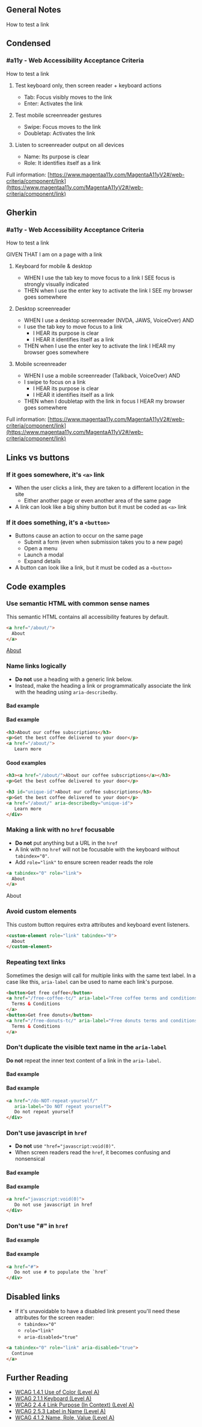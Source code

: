 ## General Notes

How to test a link

## Condensed

### #a11y - Web Accessibility Acceptance Criteria

How to test a link

1. Test keyboard only, then screen reader + keyboard actions

   - Tab: Focus visibly moves to the link
   - Enter: Activates the link

2. Test mobile screenreader gestures

   - Swipe: Focus moves to the link
   - Doubletap: Activates the link

3. Listen to screenreader output on all devices

   - Name: Its purpose is clear
   - Role: It identifies itself as a link


Full information: [https://www.magentaa11y.com/MagentaA11yV2#/web-criteria/component/link](https://www.magentaa11y.com/MagentaA11yV2#/web-criteria/component/link)

## Gherkin

### #a11y - Web Accessibility Acceptance Criteria

How to test a link

GIVEN THAT I am on a page with a link

1. Keyboard for mobile & desktop

   - WHEN I use the tab key to move focus to a link I SEE focus is strongly visually indicated
   - THEN when I use the enter key to activate the link I SEE my browser goes somewhere

2. Desktop screenreader

   - WHEN I use a desktop screenreader (NVDA, JAWS, VoiceOver) AND 
   - I use the tab key to move focus to a link
      - I HEAR its purpose is clear
      - I HEAR it identifies itself as a link
   - THEN when I use the enter key to activate the link I HEAR my browser goes somewhere

3. Mobile screenreader

   - WHEN I use a mobile screenreader (Talkback, VoiceOver) AND
   - I swipe to focus on a link
      - I HEAR its purpose is clear
      - I HEAR it identifies itself as a link
   - THEN when I doubletap with the link in focus I HEAR my browser goes somewhere


Full information: [https://www.magentaa11y.com/MagentaA11yV2#/web-criteria/component/link](https://www.magentaa11y.com/MagentaA11yV2#/web-criteria/component/link)


## Links vs buttons

### If it goes somewhere, it's `<a>` link

- When the user clicks a link, they are taken to a different location in the site
  - Either another page or even another area of the same page
- A link can look like a big shiny button but it must be coded as `<a>` link

### If it does something, it's a `<button>`

- Buttons cause an action to occur on the same page
  - Submit a form (even when submission takes you to a new page)
  - Open a menu
  - Launch a modal
  - Expand details
- A button can look like a link, but it must be coded as a `<button>`

## Code examples

### Use semantic HTML with common sense names

This semantic HTML contains all accessibility features by default. 

```html
<a href="/about/">
  About
</a>
```

<example>
<a href="/about/">
  About
</a>
</example>

### Name links logically

- **Do not** use a heading with a generic link below. 
- Instead, make the heading a link or programmatically associate the link with the heading using <code>aria-describedby</code>.

<h4 class="bad-example"> Bad example</h4>
<h4 class="bad-example"> Bad example</h4>

```html
<h3>About our coffee subscriptions</h3>
<p>Get the best coffee delivered to your door</p>
<a href="/about/">
   Learn more
```

#### Good examples

```html
<h3><a href="/about/">About our coffee subscriptions</a></h3>
<p>Get the best coffee delivered to your door</p>
```

```html
<h3 id="unique-id">About our coffee subscriptions</h3>
<p>Get the best coffee delivered to your door</p>
<a href="/about/" aria-describedby="unique-id">
   Learn more
</div>
```

### Making a link with no `href` focusable

- **Do not** put anything but a URL in the `href`
- A link with no `href` will not be focusable with the keyboard without `tabindex="0"`.
- Add `role="link"` to ensure screen reader reads the role

```html
<a tabindex="0" role="link">
  About
</a>
```

<example>
<a tabindex="0" role="link">
  About
</a>
</example>

### Avoid custom elements

This custom button requires extra attributes and keyboard event listeners.

```html
<custom-element role="link" tabindex="0">
  About
</custom-element>
```

### Repeating text links

Sometimes the design will call for multiple links with the same text label. In a case like this, `aria-label` can be used to name each link's purpose.

```html
<button>Get free coffee</button>
<a href="/free-coffee-tc/" aria-label="Free coffee terms and conditions">
  Terms & Conditions
</a>
<button>Get free donuts</button>
<a href="/free-donuts-tc/" aria-label="Free donuts terms and conditions">
  Terms & Conditions
</a>
```

### Don't duplicate the visible text name in the `aria-label`

**Do not** repeat the inner text content of a link in the `aria-label`.

<h4 class="bad-example"> Bad example</h4>

<h4 class="bad-example"> Bad example</h4>

```html
<a href="/do-NOT-repeat-yourself/" 
   aria-label="Do NOT repeat yourself">
   Do not repeat yourself
</div>
```

### Don't use javascript in `href`

- **Do not** use `"href="javascript:void(0)"`. 
- When screen readers read the `href`, it becomes confusing and nonsensical 

<h4 class="bad-example"> Bad example</h4>

<h4 class="bad-example"> Bad example</h4>

```html
<a href="javascript:void(0)">
   Do not use javascript in href
</div>
```

### Don't use "#" in `href`

<h4 class="bad-example"> Bad example</h4>
<h4 class="bad-example"> Bad example</h4>

```html
<a href="#">
   Do not use # to populate the `href`
</div>
```

## Disabled links

- If it's unavoidable to have a disabled link present you'll need these attributes for the screen reader:
  - `tabindex="0"`
  - `role="link"`
  - `aria-disabled="true"`

```html
<a tabindex="0" role="link" aria-disabled="true">
  Continue
</a>
```

<!-- ### Complex examples

<example>
   <h2 class="h-bravo">Product Card with multiple controls</h2>
   <p>This example demonstrates an approach taken for when the card may have multiple controls within it.</p>
   <div class="product-list multiple-controls">
   <div class="product-list-item">
      <div class="offer-container">
         <button type="button" class="tertiary" aria-label="Save $400 with offer for mPhone Universe Max Extra Phabulous">
         Save $400 with offer
         </button>
      </div>
      <div class="link-container">
         <!-- The link DOES NOT wrap the entire description
         <h3 class="product-heading">
         <a class="product-link" href="/demos/">
            <span class="brand">
               mPhone
            </span>
            <span class="product-title">
               Universe Max Extra Phabulous
            </span>
         </a>
         </h3>
         <div class="product-image-container">
         <img class="product-image" src="/assets/images/products/mobile-phone.png" alt="mPhone Universe Max Extra Phabulous"/>
         </div>
         <ul id="meta" class="product-meta">
         <li class="rating">4.8 Stars</li>
         <li class="network">7G <span class="hidden-visually">network compatibility</span></li>
         </ul>
         <div class="end-cap">
         <ul id="colors" class="product-colors">
            <li class="red"><span class="hidden-visually">Sunset Red</span></li>
            <li class="gold"><span class="hidden-visually">Golden Canyon</span></li>
            <li class="blue"><span class="hidden-visually">Blue</span></li>
            <li class="gray"><span class="hidden-visually">Graphite</span></li>
         </ul>
         <ul id="pricing" class="product-pricing">
            <li class="monthly">
               <div><strong>Monthly</strong></div>
               <strong>
               $22.00<span class="hidden-visually">,</span>
               </strong>
               <span class="hidden-visually">
               Original price:
               </span>        
               <s>$50.00</s>
               <div>For 36 months</div>
            </li>
            <li class="today">
               <div><strong>Today</strong></div>
               $0
               <div>down + tax</div>
            </li>
            <li class="full-price">
               <strong>Full price</strong> $1,789<span class="hidden-visually">,</span>
               <span class="hidden-visually">
               Original price:
               </span>        
               <s>$1,998</s>
            </li>
         </ul>
         </div>
      </div>
   </div>
   </div>
   <h2 class="h-bravo">Product Card as a single link</h2>
   <p>This card is a single link and does not consist of any other nested controls. Use of <code>aria-labelledby</code> and <code>aria-describedby</code> to control how the card is announced by screen readers.</p>
   <div class="product-list big-links">
   <div class="product-list-item">
      <a href="/demos/" 
         aria-labelledby="prod-0-eyebrow prod-0-name" 
         aria-describedby="prod-0-meta-rating prod-0-meta-network prod-0-colors product-0-price-monthly product-0-price-today product-0-price-full">
         <div class="offer-container">
         <svg style="display: inline-block;" role="img" aria-label="Promo" xmlns="http://www.w3.org/2000/svg" height="1em" viewBox="0 0 448 512"><path d="M0 80V229.5c0 17 6.7 33.3 18.7 45.3l176 176c25 25 65.5 25 90.5 0L418.7 317.3c25-25 25-65.5 0-90.5l-176-176c-12-12-28.3-18.7-45.3-18.7H48C21.5 32 0 53.5 0 80zm112 32a32 32 0 1 1 0 64 32 32 0 1 1 0-64z"/></svg> 15% off your next order
         </div>
         <div class="link-container">
         <h3 class="product-heading">
               <span class="brand" id="prod-0-eyebrow">
               mPhone
               </span>
               <span class="product-title" id="prod-0-name">
               Universe Max Extra Phabulous
               </span>
         </h3>
         <div class="product-image-container">
            <img class="product-image" src="/assets/images/products/mobile-phone.png" alt=""/>
         </div>
         <ul id="meta" class="product-meta">
            <li class="rating" id="prod-0-meta-rating">4.8 Stars</li>
            <li class="network" id="prod-0-meta-network">7G <span class="hidden-visually">network compatibility</span></li>
         </ul>
         <div class="end-cap">
            <span id="prod-0-colors" class="hidden-visually">Four colors available</span>
            <!-- hide colors - use visually hidden text x colors avialable 
            <!-- reduces verbosity and all colors are available on PDP 
            <ul id="colors" class="product-colors" aria-hidden="true">
               <li class="red"></li>
               <li class="gold"></li>
               <li class="blue"></li>
               <li class="gray"></li>
            </ul>
            <ul id="pricing" class="product-pricing">
               <li class="monthly" id="product-0-price-monthly">
               <div><strong>Monthly</strong></div>
               <strong>
                  $22.00<span class="hidden-visually">,</span>
               </strong>
               <span class="hidden-visually">
                  Original price:
               </span>        
               <s>$50.00</s>
               <div>For 36 months</div>
               </li>
               <li class="today" id="product-0-price-today">
               <div><strong>Today</strong></div>
               $0
               <div>down + tax</div>
               </li>
               <li class="full-price" id="product-0-price-full">
               <strong>Full price</strong> $1,789<span class="hidden-visually">,</span>
               <span class="hidden-visually">
                  Original price:
               </span>        
               <s>$1,998</s>
               </li>
            </ul>
         </div>
         </div>
      </a>
   </div>
   </div>
</example>
-->

<!-- 
```html
<h2 class="h-bravo">Product Card with multiple controls</h2>
<p>This example demonstrates an approach taken for when the card may have multiple controls within it.</p>
<div class="product-list multiple-controls">
  <div class="product-list-item">
    <div class="offer-container">
      <button type="button" class="tertiary" aria-label="Save $400 with offer for mPhone Universe Max Extra Phabulous">
        Save $400 with offer
      </button>
    </div>
    <div class="link-container">
   <!-- The link DOES NOT wrap the entire description
      <h3 class="product-heading">
        <a class="product-link" href="/demos/">
          <span class="brand">
            mPhone
          </span>
          <span class="product-title">
            Universe Max Extra Phabulous
          </span>
        </a>
      </h3>
      <div class="product-image-container">
        <img class="product-image" src="/assets/images/products/mobile-phone.png" alt="mPhone Universe Max Extra Phabulous"/>
      </div>
      <ul id="meta" class="product-meta">
        <li class="rating">4.8 Stars</li>
        <li class="network">7G <span class="hidden-visually">network compatibility</span></li>
      </ul>
      <div class="end-cap">
        <ul id="colors" class="product-colors">
          <li class="red"><span class="hidden-visually">Sunset Red</span></li>
          <li class="gold"><span class="hidden-visually">Golden Canyon</span></li>
          <li class="blue"><span class="hidden-visually">Blue</span></li>
          <li class="gray"><span class="hidden-visually">Graphite</span></li>
        </ul>
        <ul id="pricing" class="product-pricing">
          <li class="monthly">
            <div><strong>Monthly</strong></div>
            <strong>
              $22.00<span class="hidden-visually">,</span>
            </strong>
            <span class="hidden-visually">
              Original price:
            </span>        
            <s>$50.00</s>
            <div>For 36 months</div>
          </li>
          <li class="today">
            <div><strong>Today</strong></div>
            $0
            <div>down + tax</div>
          </li>
          <li class="full-price">
            <strong>Full price</strong> $1,789<span class="hidden-visually">,</span>
            <span class="hidden-visually">
              Original price:
            </span>        
            <s>$1,998</s>
          </li>
        </ul>
      </div>
    </div>
  </div>
</div>
<h2 class="h-bravo">Product Card as a single link</h2>
<p>This card is a single link and does not consist of any other nested controls. Use of <code>aria-labelledby</code> and <code>aria-describedby</code> to control how the card is announced by screen readers.</p>
<div class="product-list big-links">
  <div class="product-list-item">
    <a href="/demos/" 
      aria-labelledby="prod-0-eyebrow prod-0-name" 
      aria-describedby="prod-0-meta-rating prod-0-meta-network prod-0-colors product-0-price-monthly product-0-price-today product-0-price-full">
      <div class="offer-container">
        <svg style="display: inline-block;" role="img" aria-label="Promo" xmlns="http://www.w3.org/2000/svg" height="1em" viewBox="0 0 448 512"><path d="M0 80V229.5c0 17 6.7 33.3 18.7 45.3l176 176c25 25 65.5 25 90.5 0L418.7 317.3c25-25 25-65.5 0-90.5l-176-176c-12-12-28.3-18.7-45.3-18.7H48C21.5 32 0 53.5 0 80zm112 32a32 32 0 1 1 0 64 32 32 0 1 1 0-64z"/></svg> 15% off your next order
      </div>
      <div class="link-container">
        <h3 class="product-heading">
            <span class="brand" id="prod-0-eyebrow">
              mPhone
            </span>
            <span class="product-title" id="prod-0-name">
              Universe Max Extra Phabulous
            </span>
        </h3>
        <div class="product-image-container">
          <img class="product-image" src="/assets/images/products/mobile-phone.png" alt=""/>
        </div>
        <ul id="meta" class="product-meta">
          <li class="rating" id="prod-0-meta-rating">4.8 Stars</li>
          <li class="network" id="prod-0-meta-network">7G <span class="hidden-visually">network compatibility</span></li>
        </ul>
        <div class="end-cap">
          <span id="prod-0-colors" class="hidden-visually">Four colors available</span>
          <!-- hide colors - use visually hidden text x colors avialable
          <!-- reduces verbosity and all colors are available on PDP
          <ul id="colors" class="product-colors" aria-hidden="true">
            <li class="red"></li>
            <li class="gold"></li>
            <li class="blue"></li>
            <li class="gray"></li>
          </ul>
          <ul id="pricing" class="product-pricing">
            <li class="monthly" id="product-0-price-monthly">
              <div><strong>Monthly</strong></div>
              <strong>
                $22.00<span class="hidden-visually">,</span>
              </strong>
              <span class="hidden-visually">
                Original price:
              </span>        
              <s>$50.00</s>
              <div>For 36 months</div>
            </li>
            <li class="today" id="product-0-price-today">
              <div><strong>Today</strong></div>
              $0
              <div>down + tax</div>
            </li>
            <li class="full-price" id="product-0-price-full">
              <strong>Full price</strong> $1,789<span class="hidden-visually">,</span>
              <span class="hidden-visually">
                Original price:
              </span>        
              <s>$1,998</s>
            </li>
          </ul>
        </div>
      </div>
    </a>
  </div>
</div>
``` 
-->

## Further Reading
- [WCAG 1.4.1 Use of Color (Level A)](https://www.w3.org/WAI/WCAG22/Understanding/use-of-color)
- [WCAG 2.1.1 Keyboard (Level A)](https://www.w3.org/WAI/WCAG22/Understanding/keyboard)
- [WCAG 2.4.4 Link Purpose (In Context) (Level A)](https://www.w3.org/WAI/WCAG22/Understanding/link-purpose-in-context.html)
- [WCAG 2.5.3 Label in Name (Level A)](https://www.w3.org/WAI/WCAG22/Understanding/label-in-name.html)
- [WCAG 4.1.2 Name, Role, Value (Level A)](https://www.w3.org/WAI/WCAG22/Understanding/name-role-value)